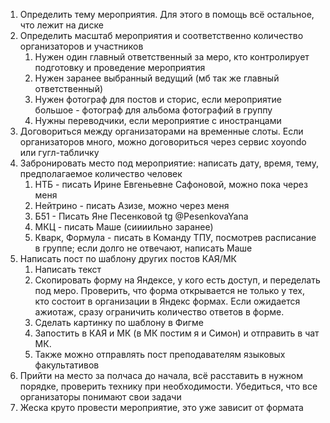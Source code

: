 1. Определить тему мероприятия. Для этого в помощь всё остальное, что лежит на диске
2. Определить масштаб мероприятия и соответственно количество организаторов и участников
	1. Нужен один главный ответственный за меро, кто контролирует подготовку и проведение мероприятия
	2. Нужен заранее выбранный ведущий (мб так же главный ответственный)
	3. Нужен фотограф для постов и сторис, если мероприятие большое - фотограф для альбома фотографий в группу
	4. Нужны переводчики, если мероприятие с иностранцами
3. Договориться между организаторами на временные слоты. Если организаторов много, можно договориться через сервис xoyondo или гугл-табличку
4. Забронировать место под мероприятие: написать дату, время, тему, предполагаемое количество человек
	1. НТБ - писать Ирине Евгеньевне Сафоновой, можно пока через меня 
	2. Нейтрино - писать Азизе, можно через меня
	3. Б51 - Писать Яне Песенковой tg @PesenkovaYana
	4. МКЦ - писать Маше (сиииильно заранее)
	5. Кварк, Формула - писать в Команду ТПУ, посмотрев расписание в группе; если долго не отвечают, написать Маше
5. Написать пост по шаблону других постов КАЯ/МК
	1. Написать текст
	2. Скопировать форму на Яндексе, у кого есть доступ, и переделать под меро. Проверить, что форма открывается не только у тех, кто состоит в организации в Яндекс формах. Если ожидается ажиотаж, сразу ограничить количество ответов в форме.
	3. Сделать картинку по шаблону в Фигме
	4. Запостить в КАЯ и МК (в МК постим я и Симон) и отправить в чат МК. 
	5. Также можно отправлять пост преподавателям языковых факультативов 
6. Прийти на место за полчаса до начала, всё расставить в нужном порядке, проверить технику при необходимости. Убедиться, что все организаторы понимают свои задачи
7. Жеска круто провести мероприятие, это уже зависит от формата